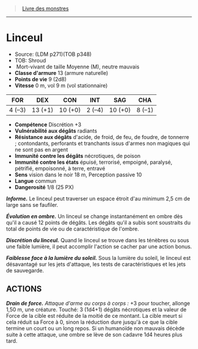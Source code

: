 ﻿> [Livre des monstres](tome_of_beasts.md)

---

# Linceul

- Source: (LDM p271)(TOB p348)
- TOB: Shroud
-  Mort-vivant de taille Moyenne (M), neutre mauvais
- **Classe d'armure** 13 (armure naturelle)
- **Points de vie** 9 (2d8)
- **Vitesse** 0 m, vol 9 m (vol stationnaire)

|FOR|DEX|CON|INT|SAG|CHA|
|---|---|---|---|---|---|
|4 (–3)|13 (+1)|10 (+0)|2 (–4)|10 (+0)|8 (–1)|

- **Compétence** Discrétion +3
- **Vulnérabilité aux dégâts** radiants
- **Résistance aux dégâts** d'acide, de froid, de feu, de foudre, de tonnerre ; contondants, perforants et tranchants issus d'armes non magiques qui ne sont pas en argent
- **Immunité contre les dégâts** nécrotiques, de poison
- **Immunité contre les états** épuisé, terrorisé, empoigné, paralysé, pétrifié, empoisonné, à terre, entravé
- **Sens** vision dans le noir 18 m, Perception passive 10
- **Langue** commun
- **Dangerosité** 1/8 (25 PX)

**_Informe._** Le linceul peut traverser un espace étroit d'au minimum 2,5 cm de large sans se faufiler.

**_Évolution en ombre._** Un linceul se change instantanément en ombre dès qu'il a causé 12 points de dégâts. Les dégâts qu'il a subis sont soustraits du total de points de vie ou de caractéristique de l'ombre.

**_Discrétion du linceul._** Quand le linceul se trouve dans les ténèbres ou sous une faible lumière, il peut accomplir l'action se cacher par une action bonus.

**_Faiblesse face à la lumière du soleil._** Sous la lumière du soleil, le linceul est désavantagé sur les jets d'attaque, les tests de caractéristiques et les jets de sauvegarde.

## ACTIONS

**_Drain de force._** _Attaque d'arme au corps à corps :_ +3 pour toucher, allonge 1,50 m, une créature. Touché: 3 (1d4+1) dégâts nécrotiques et la valeur de Force de la cible est réduite de la moitié de ce montant. La cible meurt si cela réduit sa Force à 0, sinon la réduction dure jusqu'à ce que la cible termine un court ou un long repos. Si un humanoïde non mauvais décède suite à cette attaque, une ombre se lève de son cadavre 1d4 heures plus tard.

